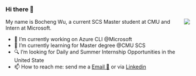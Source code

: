 ### Hi there 👋

<img align="right" src="https://github-readme-stats.vercel.app/api?username=wu5bocheng&show_icons=true&icon_color=0366d6&text_color=24292e&bg_color=ffffff&hide_title=true" />


My name is Bocheng Wu, a current SCS Master student at CMU and Intern at Microsoft. 

- 🔭 I’m currently working on Azure CLI @Microsoft
- 🌱 I’m currently learning for Master degree @CMU SCS
- 🔍 I’m looking for Daily and Summer Internship Opportunities in the United State
- 📫 How to reach me: send me a [Email 📧](mailto:wu5bocheng@gmail.com) or via [Linkedin](https://www.linkedin.com/in/wu5bocheng/?locale=en_US)
